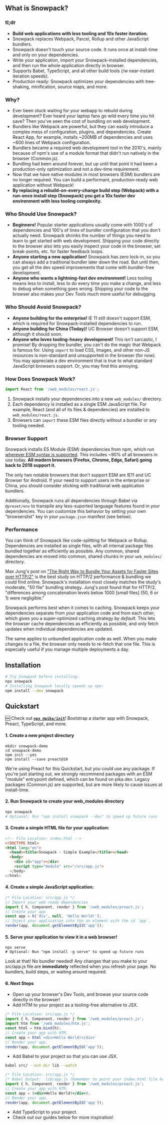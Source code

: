 ## What is Snowpack?

### tl;dr

- **Build web applications with less tooling and 10x faster iteration.**
- Snowpack replaces Webpack, Parcel, Rollup and other JavaScript bundlers.
- Snowpack doesn't touch your source code. It runs once at install-time and only on your dependencies.
- Write your application, import your Snowpack-installed dependencies, and then run the whole application directly in browser.
- Supports Babel, TypeScript, and all other build tools (/w near-instant iteration speeds). 
- Production ready: Snowpack optimizes your dependencies with tree-shaking, minification, source maps, and more.

### Why?

- Ever been stuck waiting for your webapp to rebuild during development? Ever heard your laptop fans go wild every time you hit save? Then you've seen the cost of bundling on web development. 
- Bundlers like Webpack are powerful, but they can easily introduce a complex mess of configuration, plugins, and dependencies. Create React App, for example, installs ~200MB of dependencies and uses ~600 lines of Webpack configuration.
- Bundlers became a required web development tool in the 2010's, mainly because of npm's use of a module format that didn't run natively in the browser (Common.js). 
- Bundling had been around forever, but up until that point it had been a production-only optimization and not a dev-time requirement.
- Now that we have native modules in most browsers (ESM) bundlers are no longer required. You can build a performant, production-ready web application without Webpack!
- **By replacing a rebuild-on-every-change build step (Webpack) with a run-once install step (Snowpack) you get a 10x faster dev environment with less tooling complexity.**


### Who Should Use Snowpack?

- **Beginners!** Popular starter applications usually come with 1000's of dependencies and 100's of lines of bundler configuration that you don't actually need. Snowpack shrinks the number of things you need to learn to get started with web development. Shipping your code directly to the browser also lets you easily inspect your code in the browser, set break-points, etc. for faster feedback loops.
- **Anyone starting a new application!** Snowpack has zero lock-in, so you can always add a traditional bundler later down the road. But until then, you get all the dev speed improvements that come with bundler-free development. 
- **Anyone who wants a lightning-fast dev environment!** Less tooling means less to install, less to do every time you make a change, and less to debug when something goes wrong. Shipping your code to the browser also makes your Dev Tools much more useful for debugging.

### Who Should Avoid Snowpack?

- **Anyone building for the enterprise!** IE 11 still doesn't support ESM, which is required for Snowpack-installed dependencies to run.
- **Anyone building for China (Today)!** UC Browser doesn't support ESM, although it should soon.
- **Anyone who loves tooling-heavy development!** This isn't sarcastic, I promise! By dropping the bundler, you can't do the magic that Webpack is famous for. Using `import` to load CSS, Images, and other non-JS resources is  non-standard and unsupported in the browser (for now). You may appreciate a dev environment that is true to what standard JavaScript browsers support. Or, you may find this annoying.

### How Does Snowpack Work?

```js
import React from '/web_modules/react.js';
```

1. Snowpack installs your dependencies into a new `web_modules/` directory. 
2. Each dependency is installed as a single ESM JavaScript file. For example, React (and all of its files & dependencies) are installed to `web_modules/react.js`. 
3. Browsers can `import` these ESM files directly without a bundler or any tooling needed.


### Browser Support

Snowpack installs ES Module (ESM) dependencies from npm, which run [wherever ESM syntax is supported](https://caniuse.com/#feat=es6-module). This includes ~90% of all browsers in use today. **All modern browsers (Firefox, Chrome, Edge, Safari) going back to 2018 support it.**

The only two notable browsers that don't support ESM are IE11 and UC Browser for Android. If your need to support users in the enterprise or China, you should consider sticking with traditional web application bundlers.

Additionally, Snowpack runs all dependencies through Babel via `@preset/env` to transpile any less-suported language features found in your dependencies. You can customize this behavior by setting your own "browserslist" key in your `package.json` manifest (see below).


### Performance

You can think of Snowpack like code-splitting for Webpack or Rollup. Dependencies are installed as single files, with all internal package files bundled together as efficiently as possible. Any common, shared dependencies are moved into common, shared chunks in your `web_modules/` directory.

Max Jung's post on ["The Right Way to Bundle Your Assets for Faster Sites over HTTP/2"](https://medium.com/@asyncmax/the-right-way-to-bundle-your-assets-for-faster-sites-over-http-2-437c37efe3ff) is the best study on HTTP/2 performance & bundling we could find online. Snowpack's installation most closely matches the study's moderate, "50 file" bundling strategy. Jung's post found that for HTTP/2, "differences among concatenation levels below 1000 [small files] (50, 6 or 1) were negligible."

Snowpack performs best when it comes to caching. Snowpack keeps your dependencies separate from your application code and from each other, which gives you a super-optimized caching strategy *by default.* This lets the browser cache dependencies as efficiently as possible, and only fetch updates when individual dependencies are updated.

The same applies to unbundled application code as well. When you make changes to a file, the browser only needs to re-fetch that one file. This is especially useful if you manage multiple deployments a day. 


## Installation

``` bash
# Try Snowpack before installing:
npx snowpack      
# Installing Snowpack locally speeds up npx: 
npm install --dev snowpack
```


## Quickstart

🆕 Check out **[`npx @pika/init`](https://github.com/pikapkg/init)**! Bootstrap a starter app with Snowpack, Preact, TypeScript, and more.

#### 1. Create a new project directory

```
mkdir snowpack-demo
cd snowpack-demo
npm init --yes
npm install --save preact@10
```

We're using Preact for this Quickstart, but you could use any package. If you're just starting out, we strongly recommend packages with an ESM "module" entrypoint defined, which can be found on pika.dev. Legacy packages (Common.js) are supported, but are more likely to cause issues at install-time.


#### 2. Run Snowpack to create your web_modules directory

```bash
npx snowpack
# Optional: Run "npm install snowpack --dev" to speed up future runs
```


#### 3. Create a simple HTML file for your application:

```html
<!-- File Location: index.html -->
<!DOCTYPE html>
<html lang="en">
  <head><title>Snowpack - Simple Example</title></head>  
  <body>
    <div id="app"></div>
    <script type="module" src="/src/app.js">
  </body>
</html>
```

#### 4. Create a simple JavaScript application:

```js
/* File Location: src/app.js */
// Import your web-ready dependencies
import { h, Component, render } from '/web_modules/preact.js';
// Create your app
const app = h('div', null, 'Hello World!');
// Inject your application into the an element with the id `app`.
render(app, document.getElementById('app'));
```

#### 5. Serve your application to view it in a web browser!

```
npx serve
# Optional: Run "npm install -g serve" to speed up future runs
```

Look at that! No bundler needed! Any changes that you make to your src/app.js file are **immediately** reflected when you refresh your page. No bundlers, build steps, or waiting around required.

#### 6. Next Steps

- Open up your browser's Dev Tools, and browse your source code directly in the browser!
- Add HTM to your project as a tooling-free alternative to JSX.

```js
/* File Location: src/app.js */
import { h, Component, render } from '/web_modules/preact.js';
import htm from '/web_modules/htm.js';
const html = htm.bind(h);
// Create your app with HTM.
const app = html`<div>Hello World!</div>`
// Render your app.
render(app, document.getElementById('app'));
```

- Add Babel to your project so that you can use JSX. 

```bash
babel src/ --out-dir lib --watch
```

```jsx
/* File Location: src/app.js */
/* Babel Output:  lib/app.js (Remember to point your index.html file here!) */
import { h, Component, render } from '/web_modules/preact.js';
// Create your app with HTM.
const app = (<div>Hello World!</div>);
// Render your app.
render(app, document.getElementById('app'));
```

- Add TypeScript to your project.
- Check out our guides below for more inspiration!
